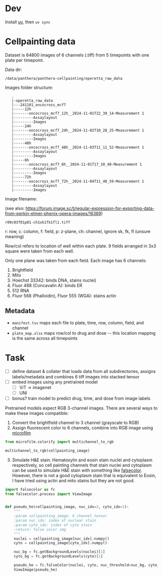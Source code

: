 # Dev

Install [uv](https://github.com/astral-sh/uv), then `uv sync`

# Cellpainting data

Dataset is 64800 images of 6 channels (.tiff) from 5 timepoints with one plate per timepoint.

Data dir:

```
/data/panthera/panthera-cellpainting/operetta_raw_data
```

Images folder structure:

```
   .
   |-operetta_raw_data
   |---241101_oncocross_mcf7
   |-----12h
   |-------oncocross_mcf7_12h__2024-11-01T22_39_14-Measurement 1
   |---------Assaylayout
   |---------Images
   |-----24h
   |-------oncocross_mcf7_24h__2024-11-02T10_28_25-Measurement 1
   |---------Assaylayout
   |---------Images
   |-----48h
   |-------oncocross_mcf7_48h__2024-11-03T11_11_52-Measurement 1
   |---------Assaylayout
   |---------Images
   |-----6h
   |-------oncocross_mcf7_6h__2024-11-01T17_10_48-Measurement 1
   |---------Assaylayout
   |---------Images
   |-----72h
   |-------oncocross_mcf7_72h__2024-11-04T11_40_59-Measurement 1
   |---------Assaylayout
   |---------Images
```

Image filename:

(see also: https://forum.image.sc/t/regular-expression-for-exporting-data-from-perkin-elmer-phenix-opera-images/16389)

```
r09c03f01p01-ch1sk1fk1fl1.tiff
```

r: row, c: column, f: field, p: z-plane, ch: channel, ignore sk, fk, fl (unsure meaning)

Row/col refers to location of well within each plate. 9 fields arranged in 3x3 square were taken from each well.

Only one plane was taken from each field. Each image has 6 channels:

1. Brightfield
2. Mito
3. Hoechst 33342: binds DNA, stains nuclei)
4. Fluor 488 (Concavalin A): binds ER
5. 512 RNA
6. Fluor 568 (Phalloidin), Fluor 555 (WGA): stains actin

## Metadata

- `manifest.tsv` maps each file to plate, time, row, column, field, and channel
- `plate_map.xlsx` maps row/col to drug and dose -- this location mapping is the same across all timepoints


# Task
- [ ] define dataset & collater that loads data from all subdirectories, assigns labels/metadata and combines 6 tiff images into stacked tensor
- [ ] embed images using any pretrained model
    - [ ] ViT -> imagenet
    - [ ] UNI
- [ ] bonus? train model to predict drug, time, and dose from image labels

Pretrained models expect RGB 3-channel images. There are several ways to make these images compatible:
1. Convert the brightfield channel to 3 channel (grayscale to RGB)
2. Assign fluorescent color to 6 channels, combine into RGB image using [microfilm](https://guiwitz.github.io/microfilm/notebooks/create_plots.html)

```python
from microfilm.colorify import multichannel_to_rgb

multichannel_to_rgb(cellpainting_image)
```
 
3. Simulate H&E stain. Hematoxylin and eosin stain nuclei and cytoplasm respectively, so cell painting channels that 
   stain nuclei and cytoplasm can be used to simulate H&E stain with something like [falsecolor](https://github.com/serrob23/falsecolor). However, there is 
   not a good cytoplasm stain that is equivalent to Eosin, I have tried using actin and mito stains but they are not good.

```python
import falsecolor as fc
from falsecolor.process import ViewImage


def pseudo_he(cellpainting_image, nuc_idx=2, cyto_idx=1):
    """
    :param cellpainting_image: 6 channel tensor
    :param nuc_idx: index of nuclear stain
    :param cyto_idx: index of cyto stain
    :return: false color img
    """
    nuclei = cellpainting_image[nuc_idx].numpy()
    cyto = cellpainting_image[cyto_idx].numpy()

    nuc_bg = fc.getBackgroundLevels(nuclei)[1]
    cyto_bg = fc.getBackgroundLevels(cyto)[1]

    pseudo_he = fc.falseColor(nuclei, cyto, nuc_threshold=nuc_bg, cyto_threshold=cyto_bg)
    ViewImage(pseudo_he)
```